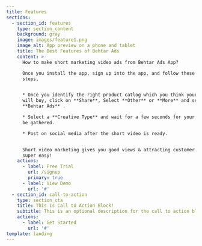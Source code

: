 ```yaml
---
title: Features
sections:
  - section_id: features
    type: section_content
    background: gray
    image: images/feature1.png
    image_alt: App preview on a phone and tablet
    title: The Best Features of Behtar Ads
    content: >-
      How to make short marketing video ads from Behtar Ads App?

      Once you install the app, sign up into the app, and follow these simple 3
      steps,


      * Once you identify the right product catlog which you think your customer
      will buy, click on **Share**, Select **Other** or **More** and select
      **Behtar Ads** .  

      * Select a **Creative Type** and wait for a few seconds for your data to
      be gathered.

      * Post on social media after the short video is ready.


      Short video marketing gives you good views & attracting customer becomes
      super easy!
    actions:
      - label: Free Trial
        url: /signup
        primary: true
      - label: View Demo
        url: '#'
  - section_id: call-to-action
    type: section_cta
    title: This Is Call to Action Block!
    subtitle: This is an optional description for the call to action block.
    actions:
      - label: Get Started
        url: '#'
template: landing
---
```

